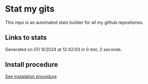 # Stat my gits

This repo is an automated stats builder for all my github repositories.

## Links to stats


Generated on 07/ 9/2024 at 12:42:03 in 0 min, 2 seconds.

## Install procedure

[See instalation procedure](./src/install.md)
